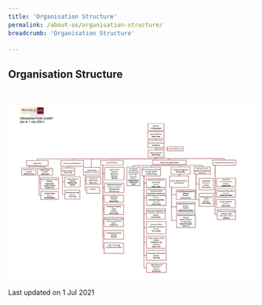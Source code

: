 ```yaml
---
title: 'Organisation Structure'
permalink: /about-us/organisation-structure/
breadcrumb: 'Organisation Structure'

---
```



Organisation Structure
---

<div class="image">
  <a href="/files/MinLaw_Organisation_Structure-01_Jul_2021.pdf">
    <br>
    <br>
    <img src="/images/MinLaw_Organisation_Structure-01_Jul_2021.png" title="Organisation Structure" alt="Organisation Structure">
  </a>
</div>

<p class="right-side-updated">Last updated on 1 Jul 2021</p>

